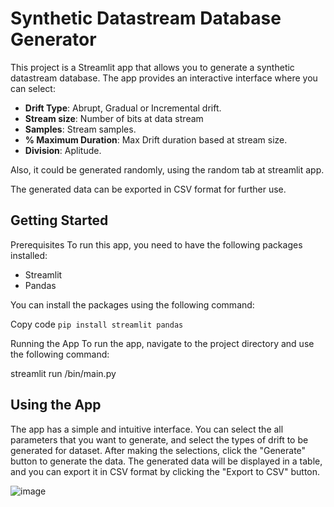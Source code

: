 # Synthetic Datastream Database Generator
This project is a Streamlit app that allows you to generate a synthetic datastream database. The app provides an interactive interface where you can select:

- **Drift Type**: Abrupt, Gradual or Incremental drift.
- **Stream size**: Number of bits at data stream
- **Samples**: Stream samples.
- **% Maximum Duration**: Max Drift duration based at stream size.
- **Division**: Aplitude. 

Also, it could be generated randomly, using the random tab at streamlit app.

The generated data can be exported in CSV format for further use.

## Getting Started
Prerequisites
To run this app, you need to have the following packages installed:

- Streamlit
- Pandas

You can install the packages using the following command:

Copy code
``pip install streamlit pandas``


Running the App
To run the app, navigate to the project directory and use the following command:

streamlit run /bin/main.py

## Using the App
The app has a simple and intuitive interface. You can select the all parameters that you want to generate, and select the types of drift to be generated for dataset. After making the selections, click the "Generate" button to generate the data. The generated data will be displayed in a table, and you can export it in CSV format by clicking the "Export to CSV" button.

![image](https://user-images.githubusercontent.com/94424626/215924706-d1056ad2-6e35-4547-ac29-3edac668f088.png)

